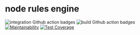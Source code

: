 # node rules engine

![integration Github action badges](https://github.com/Esenor/node-rules-engines/workflows/integration/badge.svg)
![build Github action badges](https://github.com/Esenor/node-rules-engines/workflows/build/badge.svg)
[![Maintainability](https://api.codeclimate.com/v1/badges/07e27c0247ef808fadaa/maintainability)](https://codeclimate.com/github/Esenor/node-rules-engines/maintainability)
[![Test Coverage](https://api.codeclimate.com/v1/badges/07e27c0247ef808fadaa/test_coverage)](https://codeclimate.com/github/Esenor/node-rules-engines/test_coverage)
